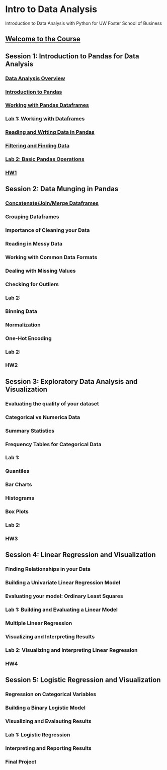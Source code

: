 # Intro to Data Analysis
Introduction to Data Analysis with Python for UW Foster School of Business

## [Welcome to the Course](https://github.com/summerela/python_data_analysis/blob/master/pandas_basics/notebooks/Welcome%20to%20Class.ipynb)

## Session 1: Introduction to Pandas for Data Analysis
### [Data Analysis Overview](https://github.com/summerela/python_data_analysis/blob/master/pandas_basics/notebooks/Data%20Analysis%20Overview.ipynb)
### [Introduction to Pandas](https://github.com/summerela/python_data_analysis/blob/master/pandas_basics/notebooks/Intro%20to%20Pandas.ipynb)
### [Working with Pandas Dataframes](https://github.com/summerela/python_data_analysis/blob/master/pandas_basics/notebooks/Pandas%20DataFrames.ipynb) 
### [Lab 1: Working with Dataframes](https://github.com/summerela/python_data_analysis/blob/master/pandas_basics/labs/Working%20With%20Pandas%20DataFrames.ipynb)
### [Reading and Writing Data in Pandas](https://github.com/summerela/python_data_analysis/blob/master/pandas_basics/notebooks/Reading%20and%20Writing%20Data%20with%20Pandas.ipynb)
### [Filtering and Finding Data](https://github.com/summerela/python_data_analysis/blob/master/pandas_basics/notebooks/Filtering%20and%20Finding%20Data.ipynb)
### [Lab 2:  Basic Pandas Operations](https://github.com/summerela/python_data_analysis/blob/master/pandas_basics/labs/Pandas%20Math.ipynb)
### [HW1](https://github.com/summerela/python_data_analysis/blob/master/Homework/HW1.ipynb)

## Session 2: Data Munging in Pandas
### [Concatenate/Join/Merge Dataframes](https://github.com/summerela/python_data_analysis/blob/master/pandas_basics/notebooks/Concatenate_Join_Merge.ipynb)
### [Grouping Dataframes](https://github.com/summerela/python_data_analysis/blob/master/pandas_basics/notebooks/Grouping%20Data%20Frames.ipynb)
### Importance of Cleaning your Data
### Reading in Messy Data
### Working with Common Data Formats
### Dealing with Missing Values
### Checking for Outliers
### Lab 2: 
### Binning Data
### Normalization
### One-Hot Encoding
### Lab 2: 
### HW2

## Session 3: Exploratory Data Analysis and Visualization
### Evaluating the quality of your dataset
### Categorical vs Numerica Data
### Summary Statistics
### Frequency Tables for Categorical Data
### Lab 1: 
### Quantiles
### Bar Charts
### Histograms
### Box Plots
### Lab 2: 
### HW3

## Session 4: Linear Regression and Visualization
### Finding Relationships in your Data
### Building a Univariate Linear Regression Model 
### Evaluating your model: Ordinary Least Squares
### Lab 1: Building and Evaluating a Linear Model
### Multiple Linear Regression
### Visualizing and Interpreting Results
### Lab 2: Visualizing and Interpreting Linear Regression
### HW4

## Session 5: Logistic Regression and Visualization
### Regression on Categorical Variables
### Building a Binary Logistic Model
### Visualizing and Evalauting Results
### Lab 1: Logistic Regression
### Interpreting and Reporting Results
### 
### Final Project
